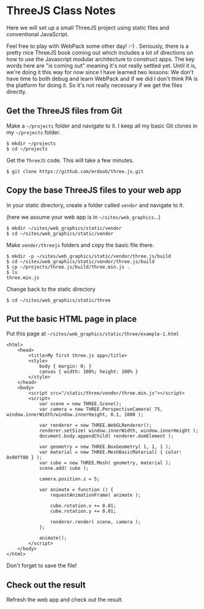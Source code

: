 # ThreeJS Class Notes

Here we will set up a small ThreeJS project using static files and conventional JavaScript. 

Feel free to play with WebPack some other day! :-) . Seriously, there is a pretty nice ThreeJS book coming out which includes a lot of directions on how to use the Javascript modular architecture to construct apps. The key words here are "is coming out" meaning it's not really settled yet. Until it is, we're doing it this way for now since I have learned two lessons: We don't have time to both debug and learn WebPack and if we did I don't think PA is the platform for doing it. So it's not really necessary if we get the files directly. 

## Get the ThreeJS files from Git

Make a ```~/projects``` folder and navigate to it. I keep all my basic Git clones in my ```~/projects``` folder. 

```
$ mkdir ~/projects
$ cd ~/projects
```

Get the ```ThreeJS``` code. This will take a few minutes.

```
$ git clone https://github.com/mrdoob/three.js.git
```

## Copy the base ThreeJS files to your web app

In your static directory, create a folder called ```vendor``` and navigate to it.

(here we assume your web app is in ```~/sites/web_graphics```...)

```
$ mkdir ~/sites/web_graphics/static/vendor
$ cd ~/sites/web_graphics/static/vendor
```

Make ```vendor/threejs``` folders and copy the basic file there.

```
$ mkdir -p ~/sites/web_graphics/static/vendor/three.js/build
$ cd ~/sites/web_graphics/static/vendor/three.js/build
$ cp ~/projects/three.js/build/three.min.js .
$ ls
three.min.js
```

Change back to the static directory

```
$ cd ~/sites/web_graphics/static/three
```

## Put the basic HTML page in place

Put this page at ```~/sites/web_graphics/static/three/example-1.html```

```
<html>
	<head>
		<title>My first three.js app</title>
		<style>
			body { margin: 0; }
			canvas { width: 100%; height: 100% }
		</style>
	</head>
	<body>
		<script src="/static/three/vendor/three.min.js"></script>
		<script>
			var scene = new THREE.Scene();
			var camera = new THREE.PerspectiveCamera( 75, window.innerWidth/window.innerHeight, 0.1, 1000 );

			var renderer = new THREE.WebGLRenderer();
			renderer.setSize( window.innerWidth, window.innerHeight );
			document.body.appendChild( renderer.domElement );

			var geometry = new THREE.BoxGeometry( 1, 1, 1 );
			var material = new THREE.MeshBasicMaterial( { color: 0x00ff00 } );
			var cube = new THREE.Mesh( geometry, material );
			scene.add( cube );

			camera.position.z = 5;

			var animate = function () {
				requestAnimationFrame( animate );

				cube.rotation.x += 0.01;
				cube.rotation.y += 0.01;

				renderer.render( scene, camera );
			};

			animate();
		</script>
	</body>
</html>
```

Don't forget to save the file!

## Check out the result

Refresh the web app and check out the result. 
